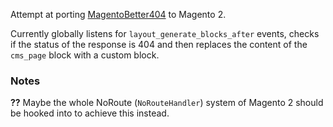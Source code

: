 Attempt at porting [MagentoBetter404](https://github.com/astorm/MagentoBetter404) to Magento 2.

Currently globally listens for `layout_generate_blocks_after` events, checks if the status of the response is 404 and then replaces the content of the `cms_page` block with a custom block.

### Notes
**??** Maybe the whole NoRoute (`NoRouteHandler`) system of Magento 2 should be hooked into to achieve this instead.